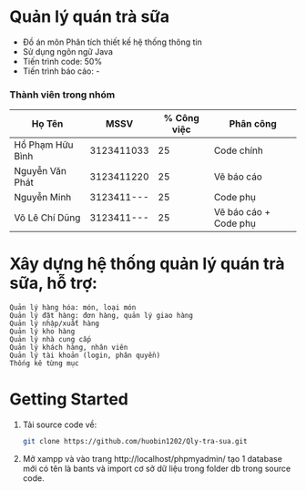 <!-- author: hgbaodev -->
# Quản lý quán trà sữa
- Đồ án môn Phân tích thiết kế hệ thống thông tin
- Sử dụng ngôn ngữ Java
- Tiến trình code: 50%
- Tiến trình báo cáo: -
### Thành viên trong nhóm
| Họ Tên  | MSSV | % Công việc | Phân công | 
| ------------- | ------------- | ------------- | ------------- |
| Hồ Phạm Hữu Bình  | 3123411033  | 25 | Code chính |
| Nguyễn Văn Phát  | 3123411220  | 25 | Vẽ báo cáo |
| Nguyễn Minh  | 3123411---  | 25 | Code phụ |
| Võ Lê Chí Dũng  | 3123411---  | 25 | Vẽ báo cáo + Code phụ |

# Xây dựng hệ thống quản lý quán trà sữa, hỗ trợ:

    Quản lý hàng hóa: món, loại món
    Quản lý đặt hàng: đơn hàng, quản lý giao hàng
    Quản lý nhập/xuất hàng
    Quản lý kho hàng
    Quản lý nhà cung cấp
    Quản lý khách hàng, nhân viên
    Quản lý tài khoản (login, phân quyền) 
    Thống kê từng mục

# Getting Started

1. Tải source code về:

   ```bash
   git clone https://github.com/huobin1202/Qly-tra-sua.git
   ```
2. Mở xampp và vào trang http://localhost/phpmyadmin/ tạo 1 database mới có tên là bants và import cơ sở dữ liệu trong folder db trong source code.


